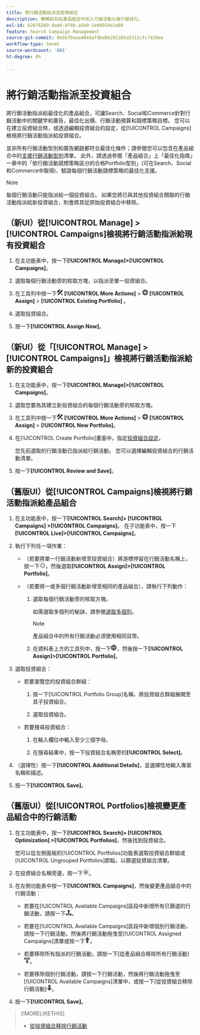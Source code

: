 ```yaml
---
title: 將行銷活動指派至投資組合
description: 瞭解如何在產品組合中加入行銷活動以進行最佳化。
exl-id: 62876260-dadd-4f4b-a5b9-1e04914e3a89
feature: Search Campaign Management
source-git-commit: 0b5b7baaa4044af9bd86291385a5311cfc7410ee
workflow-type: tm+mt
source-wordcount: '601'
ht-degree: 0%

---
```


# 將行銷活動指派至投資組合

將行銷活動指派給最佳化的產品組合，可讓Search、Social和Commerce針對行銷活動中的關鍵字和廣告，最佳化出價、行銷活動預算和競標策略目標。 您可以在建立投資組合時，或透過編輯投資組合的設定，從[!UICONTROL Campaigns]檢視將行銷活動指派給投資組合。

並非所有行銷活動型別和廣告網路都符合最佳化條件；請參閱您可以包含在產品組合中的[支援行銷活動型別](/help/search-social-commerce/introduction/supported-inventory.md)清單。 此外，請透過參閱「產品組合」上「最佳化指南」一章中的「依行銷活動競標策略區分的合格Portfolio型別」(可在Search、Social和Commerce中取得)，驗證每個行銷活動競標策略的最佳化支援。<!-- verify convention for referencing Optimization Guide here -->

>[!NOTE]
>
>每個行銷活動只能指派給一個投資組合。 如果您將已與其他投資組合關聯的行銷活動指派給新投資組合，則會將其從原始投資組合中移除。

## （新UI）從[!UICONTROL Manage] > [!UICONTROL Campaigns]檢視將行銷活動指派給現有投資組合

1. 在主功能表中，按一下&#x200B;**[!UICONTROL Manage]>[!UICONTROL Campaigns]**。

1. 選取每個行銷活動旁的核取方塊，以指派至單一投資組合。

1. 在工具列中按一下![更多動作](/help/search-social-commerce/assets/more-actions.png "更多動作") **[!UICONTROL More Actions]** > ![指派](/help/search-social-commerce/assets/assign.png "指派") **[!UICONTROL Assign]** > **[!UICONTROL Existing Portfolio]** 。

1. 選取投資組合。

1. 按一下&#x200B;**[!UICONTROL Assign Now]**。

## （新UI）從「[!UICONTROL Manage] > [!UICONTROL Campaigns]」檢視將行銷活動指派給新的投資組合

1. 在主功能表中，按一下&#x200B;**[!UICONTROL Manage]>[!UICONTROL Campaigns]**。

1. 選取您要為其建立新投資組合的每個行銷活動旁的核取方塊。

1. 在工具列中按一下![其他動作](/help/search-social-commerce/assets/more-actions.png "其他動作") **[!UICONTROL More Actions]** > ![指派](/help/search-social-commerce/assets/assign.png "指派") **[!UICONTROL Assign]** > **[!UICONTROL New Portfolio]**。

1. 在[!UICONTROL Create Portfolio]畫面中，指定[投資組合設定](/help/search-social-commerce/beta-ui/manage/portfolios/portfolio-settings.md)。

   您先前選取的行銷活動已指派給行銷活動。 您可以選擇編輯投資組合的行銷活動清單。

1. 按一下&#x200B;**[!UICONTROL Review and Save]**。

## （舊版UI）從[!UICONTROL Campaigns]檢視將行銷活動指派給產品組合

1. 在主功能表中，按一下&#x200B;**[!UICONTROL Search]> [!UICONTROL Campaigns] >[!UICONTROL Campaigns]**。 在子功能表中，按一下&#x200B;**[!UICONTROL Live]>[!UICONTROL Campaigns]**。

1. 執行下列任一項作業：

   * （若要將單一行銷活動新增至投資組合）將游標停留在行銷活動名稱上，按一下![功能表按鈕](/help/search-social-commerce/assets/arrow-dropdown-menu.png "功能表按鈕")，然後選取&#x200B;**[!UICONTROL Assign]>[!UICONTROL Portfolio]**。

   * （若要將一或多個行銷活動新增至相同的產品組合），請執行下列動作：

      1. 選取每個行銷活動旁的核取方塊。

         如需選取多個列的秘訣，請參閱[選取多個列](/help/search-social-commerce/common-tasks/navigation-editing-selection/multiple-rows-select.md)。

         >[!NOTE]
         >
         >產品組合中的所有行銷活動必須使用相同貨幣。

      1. 在資料表上方的工具列中，按一下![更多](/help/search-social-commerce/assets/more.png "更多")，然後按一下&#x200B;**[!UICONTROL Assign]>[!UICONTROL Portfolio]**。

1. 選取投資組合：

   * 若要瀏覽您的投資組合群組：

      1. 按一下[!UICONTROL Portfolio Group]名稱，將投資組合群組展開至其子投資組合。

      1. 選取投資組合。

   * 若要搜尋投資組合：

      1. 在輸入欄位中輸入至少三個字母。

      1. 在搜尋結果中，按一下投資組合名稱旁的&#x200B;**[!UICONTROL Select]**。

1. （選擇性）按一下&#x200B;**[!UICONTROL Additional Details]**，並選擇性地輸入專案名稱和描述。

1. 按一下&#x200B;**[!UICONTROL Save]**。

## （舊版UI）從[!UICONTROL Portfolios]檢視變更產品組合中的行銷活動

1. 在主功能表中，按一下&#x200B;**[!UICONTROL Search]> [!UICONTROL Optimization] >[!UICONTROL Portfolios]**，然後找到投資組合。

   您可以從左側面板的[!UICONTROL Portfolios]功能表選取投資組合群組或[!UICONTROL Ungrouped Portfolios]節點，以篩選投資組合清單。

1. 在投資組合名稱旁邊，按一下![檢視/編輯設定按鈕](/help/search-social-commerce/assets/settings.png "檢視/編輯設定按鈕")。

1. 在左側功能表中按一下&#x200B;**[!UICONTROL Campaigns]**，然後變更產品組合中的行銷活動：

   * 若要在[!UICONTROL Available Campaigns]區段中新增所有已篩選的行銷活動，請按一下![將所有行銷活動指派給產品組合](/help/search-social-commerce/assets/arrow-assign-all.png "將所有行銷活動指派給產品組合")。

   * 若要在[!UICONTROL Available Campaigns]區段中新增個別行銷活動，請按一下行銷活動，然後將行銷活動拖曳至[!UICONTROL Assigned Campaigns]清單或按一下![將行銷活動指派給投資組合](/help/search-social-commerce/assets/arrow-assign.png "將行銷活動指派給投資組合")。

   * 若要移除所有指派的行銷活動，請按一下[從產品組合移除所有行銷活動]![&#128279;](/help/search-social-commerce/assets/arrow-remove-all.png "從產品組合移除所有行銷活動")。

   * 若要移除個別行銷活動，請按一下行銷活動，然後將行銷活動拖曳至[!UICONTROL Available Campaigns]清單中，或按一下[從投資組合移除行銷活動]![&#128279;](/help/search-social-commerce/assets/arrow-remove.png "[從投資組合移除行銷活動]")。

1. 按一下&#x200B;**[!UICONTROL Save]**。

>[!MORELIKETHIS]
>
>* [從投資組合移除行銷活動](/help/search-social-commerce/campaign-management/campaign-remove-from-portfolio.md)
